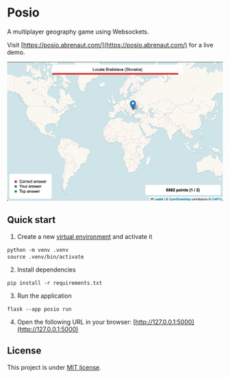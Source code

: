 # Posio

A multiplayer geography game using Websockets.

Visit [https://posio.abrenaut.com/](https://posio.abrenaut.com/) for a live demo.

![Screenshot](screenshot.png)

## Quick start

1. Create a new [virtual environment](https://docs.python.org/3/library/venv.html) and activate it

```
python -m venv .venv
source .venv/bin/activate
```

2. Install dependencies

```
pip install -r requirements.txt
```

3. Run the application

```
flask --app posio run
```

4. Open the following URL in your browser: [http://127.0.0.1:5000](http://127.0.0.1:5000)

## License

This project is under [MIT license](LICENSE).
